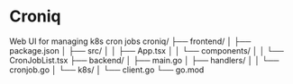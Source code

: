 # Croniq
Web UI for managing k8s cron jobs
croniq/
├── frontend/
│   ├── package.json
│   ├── src/
│   │   ├── App.tsx
│   │   └── components/
│   │       └── CronJobList.tsx
├── backend/
│   ├── main.go
│   ├── handlers/
│   │   └── cronjob.go
│   └── k8s/
│       └── client.go
└── go.mod